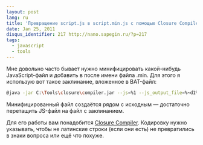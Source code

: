 ```yaml
---
layout: post
lang: ru
title: 'Превращение script.js в script.min.js с помощью Closure Compiler'
date: Jan 25, 2011
disqus_identifier: 217 http://nano.sapegin.ru/?p=217
tags:
  - javascript
  - tools
---
```


Мне довольно часто бывает нужно минифицировать какой-нибудь JavaScript-файл и добавить в после имени файла .min. Для этого я использую вот такое заклинание, вложенное в BAT-файл:

```bash
@java -jar C:\Tools\closure\compiler.jar --js=%1 --js_output_file=%~d1%~p1%~n1.min%~x1 --charset=utf8
```

Минифицированный файл создаётся рядом с исходным — достаточно перетащить JS-файл на файл с заклинанием.

Для его работы вам понадобится [Closure Compiler](http://code.google.com/closure/compiler/). Кодировку нужно указывать, чтобы не латинские строки (если они есть) не превратились в знаки вопроса или ещё что похуже.
